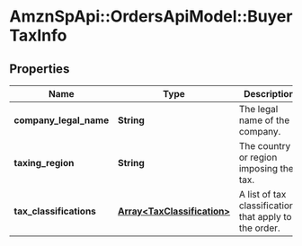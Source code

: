 # AmznSpApi::OrdersApiModel::BuyerTaxInfo

## Properties
Name | Type | Description | Notes
------------ | ------------- | ------------- | -------------
**company_legal_name** | **String** | The legal name of the company. | [optional] 
**taxing_region** | **String** | The country or region imposing the tax. | [optional] 
**tax_classifications** | [**Array&lt;TaxClassification&gt;**](TaxClassification.md) | A list of tax classifications that apply to the order. | [optional] 

